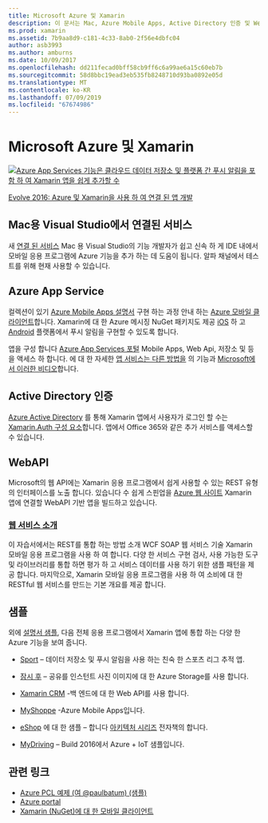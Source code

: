 ```yaml
---
title: Microsoft Azure 및 Xamarin
description: 이 문서는 Mac, Azure Mobile Apps, Active Directory 인증 및 WebAPI에 대 한 Visual Studio에서 연결 된 서비스에 대 한 설명서를 링크 합니다.
ms.prod: xamarin
ms.assetid: 7b9aa8d9-c181-4c33-8ab0-2f56e4dbfc04
author: asb3993
ms.author: amburns
ms.date: 10/09/2017
ms.openlocfilehash: dd211fecad0bff58cb9ff6c6a99ae6a15c60eb7b
ms.sourcegitcommit: 58d8bbc19ead3eb535fb8248710d93ba0892e05d
ms.translationtype: MT
ms.contentlocale: ko-KR
ms.lasthandoff: 07/09/2019
ms.locfileid: "67674986"
---
```

# <a name="microsoft-azure-and-xamarin"></a>Microsoft Azure 및 Xamarin

[![](images/evolve-mikej-azure-sml.png "Azure App Services 기능은 클라우드 데이터 저장소 및 플랫폼 간 푸시 알림을 포함 하 여 Xamarin 앱을 쉽게 추가할 수")](https://evolve.xamarin.com/session/56ec886fde91c6253c277bc6)

[Evolve 2016: Azure 및 Xamarin을 사용 하 여 연결 된 앱 개발](https://evolve.xamarin.com/session/56ec886fde91c6253c277bc6)

## <a name="connected-services-in-visual-studio-for-mac"></a>Mac용 Visual Studio에서 연결된 서비스

새 [연결 된 서비스](connected-services.md) Mac 용 Visual Studio의 기능 개발자가 쉽고 신속 하 게 IDE 내에서 모바일 응용 프로그램에 Azure 기능을 추가 하는 데 도움이 됩니다. 알파 채널에서 테스트를 위해 현재 사용할 수 있습니다.

## <a name="azure-app-services"></a>Azure App Service

컬렉션이 있기 [Azure Mobile Apps 설명서](~/cross-platform/data-cloud/mobile-apps.md) 구현 하는 과정 안내 하는 [Azure 모바일 클라이언트](https://www.nuget.org/packages/Microsoft.Azure.Mobile.Client/)합니다.
Xamarin에 대 한 Azure 메시징 NuGet 패키지도 제공 [iOS](https://www.nuget.org/packages/Xamarin.Azure.NotificationHubs.iOS/) 하 고 [Android](https://www.nuget.org/packages/Xamarin.Azure.NotificationHubs.Android/) 플랫폼에서 푸시 알림을 구현할 수 있도록 합니다.

앱을 구성 합니다 [Azure App Services 포털](https://portal.azure.com/) Mobile Apps, Web Api, 저장소 및 등을 액세스 하 합니다. 에 대 한 자세한 [앱 서비스는 다른 방법을](https://azure.microsoft.com/updates/whats-new-with-azure-app-service/) 의 기능과 [Microsoft에서 이러한 비디오](https://azure.microsoft.com/campaigns/azure-march-announcement/)합니다.

## <a name="active-directory-authentication"></a>Active Directory 인증

[Azure Active Directory](~/cross-platform/data-cloud/active-directory/index.md) 를 통해 Xamarin 앱에서 사용자가 로그인 할 수는 [Xamarin.Auth 구성 요소](https://www.nuget.org/packages/Xamarin.Auth/)합니다.
앱에서 Office 365와 같은 추가 서비스를 액세스할 수 있습니다.

## <a name="webapi"></a>WebAPI

Microsoft의 웹 API에는 Xamarin 응용 프로그램에서 쉽게 사용할 수 있는 REST 유형의 인터페이스를 노출 합니다.
있습니다 수 쉽게 스핀업을 [Azure 웹 사이트](https://trywebsites.azurewebsites.net/) Xamarin 앱에 연결할 WebAPI 기반 앱을 빌드하고 있습니다.


###  <a name="introduction-to-web-servicescross-platformdata-cloudweb-servicesindexmd"></a>[웹 서비스 소개](~/cross-platform/data-cloud/web-services/index.md)

이 자습서에서는 REST를 통합 하는 방법 소개 WCF SOAP 웹 서비스 기술 Xamarin 모바일 응용 프로그램을 사용 하 여 합니다. 다양 한 서비스 구현 검사, 사용 가능한 도구 및 라이브러리를 통합 하면 평가 하 고 서비스 데이터를 사용 하기 위한 샘플 패턴을 제공 합니다. 마지막으로, Xamarin 모바일 응용 프로그램을 사용 하 여 소비에 대 한 RESTful 웹 서비스를 만드는 기본 개요를 제공 합니다.

## <a name="samples"></a>샘플

외에 [설명서 샘플](https://github.com/xamarin/mobile-samples/tree/master/Azure), 다음 전체 응용 프로그램에서 Xamarin 앱에 통합 하는 다양 한 Azure 기능을 보여 줍니다.

- [Sport](https://github.com/xamarin/Sport) – 데이터 저장소 및 푸시 알림을 사용 하는 친숙 한 스포츠 리그 추적 앱.
- [잠시 후](https://github.com/pierceboggan/Moments) – 공유를 인스턴트 사진 이미지에 대 한 Azure Storage를 사용 합니다.
- [Xamarin CRM](https://github.com/xamarin/app-crm) -백 엔드에 대 한 Web API를 사용 합니다.
- [MyShoppe](https://github.com/jamesmontemagno/MyShoppe) -Azure Mobile Apps입니다.

- [eShop](https://github.com/dotnet-architecture/eShopOnContainers) 에 대 한 샘플 – 합니다 [아키텍처 시리즈](https://www.microsoft.com/net/learn/architecture) 전자책의 합니다.
- [MyDriving](https://azure.microsoft.com/campaigns/mydriving/) – Build 2016에서 Azure + IoT 샘플입니다.


## <a name="related-links"></a>관련 링크

- [Azure PCL 예제 (여 @paulbatum) (샘플)](https://github.com/paulbatum/mobile-services-xamarin-pcl)
- [Azure portal](https://azure.microsoft.com/)
- [Xamarin (NuGet)에 대 한 모바일 클라이언트](https://www.nuget.org/packages/Microsoft.Azure.Mobile.Client/)
